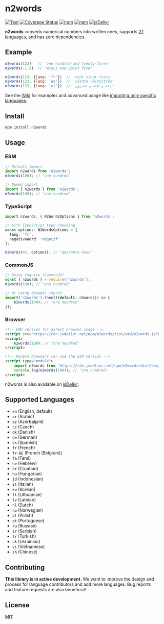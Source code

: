 # n2words

[![Test](https://github.com/forzagreen/n2words/workflows/Test/badge.svg?branch=master)](https://github.com/forzagreen/n2words/actions)
[![Coverage Status](https://coveralls.io/repos/github/forzagreen/n2words/badge.svg?branch=master)](https://coveralls.io/github/forzagreen/n2words?branch=master)
[![npm](https://img.shields.io/npm/v/n2words.svg)](https://npmjs.com/package/n2words)
[![npm](https://img.shields.io/npm/dw/n2words)](https://npmjs.com/package/n2words)
[![jsDelivr](https://data.jsdelivr.com/v1/package/npm/n2words/badge)](https://www.jsdelivr.com/package/npm/n2words)

__n2words__ converts numerical numbers into written ones, supports [27 languages](https://github.com/forzagreen/n2words#supported-languages), and has zero dependencies.

## Example

```js
n2words(123)   // 'one hundred and twenty-three'
n2words(-1.5)  // 'minus one point five'

n2words(123, {lang: 'fr'})  // 'cent vingt-trois'
n2words(123, {lang: 'es'})  // 'ciento veintitrés'
n2words(123, {lang: 'ar'})  // 'مائة و ثلاثة و عشرون'
```

See the [Wiki](https://github.com/forzagreen/n2words/wiki) for examples and advanced usage like [importing only specific languages](https://github.com/forzagreen/n2words/wiki/Importing-only-specific-languages).

## Install

```sh
npm install n2words
```

## Usage

### ESM

```js
// Default import
import n2words from 'n2words';
n2words(100); // "one hundred"

// Named import
import { n2words } from 'n2words';
n2words(100); // "one hundred"
```

### TypeScript

```typescript
import n2words, { N2WordsOptions } from 'n2words';

// With TypeScript type checking
const options: N2WordsOptions = { 
  lang: 'fr',
  negativeWord: 'négatif'
};

n2words(42, options); // "quarante-deux"
```

### CommonJS

```js
// Using require (CommonJS)
const { n2words } = require('n2words');
n2words(100); // "one hundred"

// Or using dynamic import
import('n2words').then(({default: n2words}) => {
    n2words(100); // "one hundred"
});
```

### Browser

```html
<!-- UMD version for direct browser usage -->
<script src="https://cdn.jsdelivr.net/npm/n2words/dist/umd/n2words.js"></script>
<script>
    n2words(100); // "one hundred"
</script>

<!-- Modern browsers can use the ESM version -->
<script type="module">
    import n2words from 'https://cdn.jsdelivr.net/npm/n2words/dist/esm/n2words.js';
    console.log(n2words(100)); // "one hundred"
</script>
```

n2words is also available on [jsDelivr](https://www.jsdelivr.com/package/npm/n2words).

## Supported Languages

- `en` (English, default)
- `ar` (Arabic)
- `az` (Azerbaijani)
- `cz` (Czech)
- `dk` (Danish)
- `de` (German)
- `es` (Spanish)
- `fr` (French)
- `fr-BE` (French (Belgium))
- `fa` (Farsi)
- `he` (Hebrew)
- `hr` (Croatian)
- `hu` (Hungarian)
- `id` (Indonesian)
- `it` (Italian)
- `ko` (Korean)
- `lt` (Lithuanian)
- `lv` (Latvian)
- `nl` (Dutch)
- `no` (Norwegian)
- `pl` (Polish)
- `pt` (Portuguese)
- `ru` (Russian)
- `sr` (Serbian)
- `tr` (Turkish)
- `uk` (Ukrainian)
- `vi` (Vietnamese)
- `zh` (Chinese)

## Contributing

__This library is in active development.__ We want to improve the design and process for language contributors and add more languages. Bug reports and feature requests are also beneficial!

## License

[MIT](https://github.com/forzagreen/n2words/blob/master/LICENSE)
